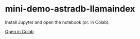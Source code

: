 # mini-demo-astradb-llamaindex

Install Jupyter and open the notebook (or: in Colab).

[Open in Colab](https://colab.research.google.com/github/datastaxdevs/mini-demo-astradb-llamaindex/blob/main/AstraDB_llamaindex_quickstart_1.ipynb)
